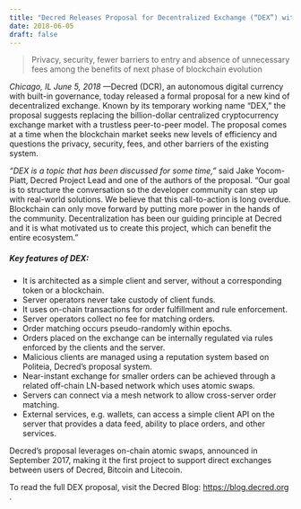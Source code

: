 ```yaml
---
title: "Decred Releases Proposal for Decentralized Exchange (“DEX”) with Eye toward Disrupting Billion-Dollar Exchange Market"
date: 2018-06-05
draft: false
---
```


>Privacy, security, fewer barriers to entry and absence of unnecessary fees among the benefits of next phase of blockchain evolution

                  

*Chicago, IL June 5, 2018* —Decred (DCR), an autonomous digital currency with built-in governance, today released a formal proposal for a new kind of decentralized exchange. Known by its temporary working name “DEX,” the proposal suggests replacing the billion-dollar centralized cryptocurrency exchange market with a trustless peer-to-peer model. The proposal comes at a time when the blockchain market seeks new levels of efficiency and questions the privacy, security, fees, and other barriers of the existing system.

_“DEX is a topic that has been discussed for some time,”_ said Jake Yocom-Piatt, Decred Project Lead and one of the authors of the proposal. “Our goal is to structure the conversation so the developer community can step up with real-world solutions. We believe that this call-to-action is long overdue. Blockchain can only move forward by putting more power in the hands of the community. Decentralization has been our guiding principle at Decred and it is what motivated us to create this project, which can benefit the entire ecosystem.”

##### Key features of DEX: 

  + It is architected as a simple client and server, without a corresponding token or a blockchain.
  + Server operators never take custody of client funds.
  + It uses on-chain transactions for order fulfillment and rule enforcement.
  + Server operators collect no fee for matching orders.
  + Order matching occurs pseudo-randomly within epochs.
  + Orders placed on the exchange can be internally regulated via rules enforced by the clients and the server.
  + Malicious clients are managed using a reputation system based on Politeia, Decred’s proposal system.
  + Near-instant exchange for smaller orders can be achieved through a related off-chain LN-based network which uses atomic swaps.
  + Servers can connect via a mesh network to allow cross-server order matching.
  + External services, e.g. wallets, can access a simple client API on the server that provides a data feed, ability to place orders, and other services.

Decred’s proposal leverages on-chain atomic swaps, announced in September 2017, making it the first project to support direct exchanges between users of Decred, Bitcoin and Litecoin.

To read the full DEX proposal, visit the Decred Blog: https://blog.decred.org .


